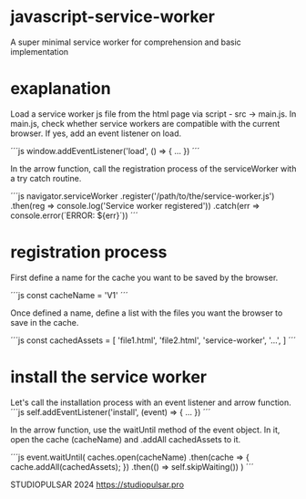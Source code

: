 # javascript-service-worker
A super minimal service worker for comprehension and basic implementation
# exaplanation
Load a service worker js file from the html page via script - src -> main.js.
In main.js, check whether service workers are compatible with the current browser.
If yes, add an event listener on load.

´´´js
window.addEventListener('load', () => {
    ...
})
´´´

In the arrow function, call the registration process of the serviceWorker with a try catch routine.

´´´js
navigator.serviceWorker
.register('/path/to/the/service-worker.js')
.then(reg => console.log('Service worker registered'))
.catch(err => console.error(´ERROR: ${err}´))
´´´

# registration process
First define a name for the cache you want to be saved by the browser.

´´´js
const cacheName = 'V1'
´´´

Once defined a name, define a list with the files you want the browser to save in the cache.

´´´js
const cachedAssets = [
    'file1.html',
    'file2.html',
    'service-worker',
    '...',
]
´´´

# install the service worker
Let's call the installation process with an event listener and arrow function.
´´´js
self.addEventListener('install', (event) => {
    ...
})
´´´

In the arrow function, use the waitUntil method of the event object. In it, open the cache (cacheName) and .addAll cachedAssets to it.

´´´js
event.waitUntil(
    caches.open(cacheName)
    .then(cache => {
        cache.addAll(cachedAssets);
    })
    .then(() => self.skipWaiting())
)
´´´

STUDIOPULSAR 2024
https://studiopulsar.pro
